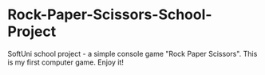 # Rock-Paper-Scissors-School-Project
SoftUni school project - a simple console game "Rock Paper Scissors".
This is my first computer game. Enjoy it!
